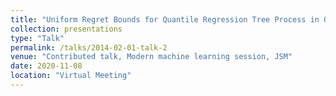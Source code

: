 ```yaml
---
title: "Uniform Regret Bounds for Quantile Regression Tree Process in Offline and Online Settings"
collection: presentations
type: "Talk"
permalink: /talks/2014-02-01-talk-2
venue: "Contributed talk, Modern machine learning session, JSM"
date: 2020-11-08
location: "Virtual Meeting"
---
```

